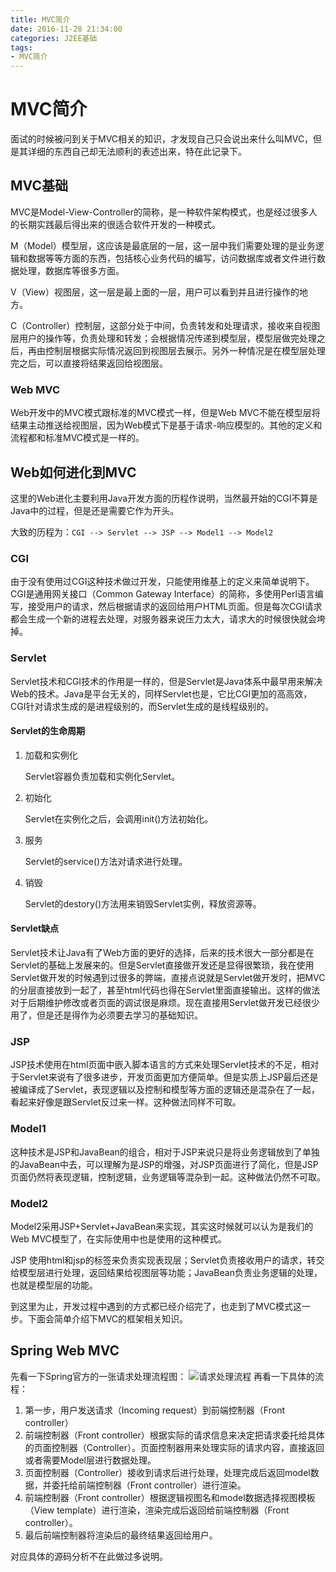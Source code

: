 ```yaml
---
title: MVC简介
date: 2016-11-28 21:34:00
categories: J2EE基础
tags: 
- MVC简介
---
```


# MVC简介

面试的时候被问到关于MVC相关的知识，才发现自己只会说出来什么叫MVC，但是其详细的东西自己却无法顺利的表述出来，特在此记录下。

<!--more-->

## MVC基础
MVC是Model-View-Controller的简称，是一种软件架构模式，也是经过很多人的长期实践最后得出来的很适合软件开发的一种模式。

M（Model）模型层，这应该是最底层的一层，这一层中我们需要处理的是业务逻辑和数据等等方面的东西，包括核心业务代码的编写，访问数据库或者文件进行数据处理，数据库等很多方面。

V（View）视图层，这一层是最上面的一层，用户可以看到并且进行操作的地方。

C（Controller）控制层，这部分处于中间，负责转发和处理请求，接收来自视图层用户的操作等，负责处理和转发；会根据情况传递到模型层，模型层做完处理之后，再由控制层根据实际情况返回到视图层去展示。另外一种情况是在模型层处理完之后，可以直接将结果返回给视图层。

### Web MVC
Web开发中的MVC模式跟标准的MVC模式一样，但是Web MVC不能在模型层将结果主动推送给视图层，因为Web模式下是基于请求-响应模型的。其他的定义和流程都和标准MVC模式是一样的。

## Web如何进化到MVC
这里的Web进化主要利用Java开发方面的历程作说明，当然最开始的CGI不算是Java中的过程，但是还是需要它作为开头。

大致的历程为：`CGI --> Servlet --> JSP --> Model1 --> Model2`

### CGI
由于没有使用过CGI这种技术做过开发，只能使用维基上的定义来简单说明下。CGI是通用网关接口（Common Gateway Interface）的简称，多使用Perl语言编写，接受用户的请求，然后根据请求的返回给用户HTML页面。但是每次CGI请求都会生成一个新的进程去处理，对服务器来说压力太大，请求大的时候很快就会垮掉。

### Servlet
Servlet技术和CGI技术的作用是一样的，但是Servlet是Java体系中最早用来解决Web的技术。Java是平台无关的，同样Servlet也是，它比CGI更加的高高效，CGI针对请求生成的是进程级别的，而Servlet生成的是线程级别的。

#### Servlet的生命周期

1. 加载和实例化

	Servlet容器负责加载和实例化Servlet。
	
2. 初始化
	
	Servlet在实例化之后，会调用init()方法初始化。
	
3. 服务
	
	Servlet的service()方法对请求进行处理。
	
4. 销毁
	
	Servlet的destory()方法用来销毁Servlet实例，释放资源等。

#### Servlet缺点
Servlet技术让Java有了Web方面的更好的选择，后来的技术很大一部分都是在Servlet的基础上发展来的。但是Servlet直接做开发还是显得很繁琐，我在使用Servlet做开发的时候遇到过很多的弊端，直接点说就是Servlet做开发时，把MVC的分层直接放到一起了，甚至html代码也得在Servlet里面直接输出。这样的做法对于后期维护修改或者页面的调试很是麻烦。现在直接用Servlet做开发已经很少用了，但是还是得作为必须要去学习的基础知识。

### JSP
JSP技术使用在html页面中嵌入脚本语言的方式来处理Servlet技术的不足，相对于Servlet来说有了很多进步，开发页面更加方便简单。但是实质上JSP最后还是被编译成了Servlet，表现逻辑以及控制和模型等方面的逻辑还是混杂在了一起，看起来好像是跟Servlet反过来一样。这种做法同样不可取。

### Model1
这种技术是JSP和JavaBean的组合，相对于JSP来说只是将业务逻辑放到了单独的JavaBean中去，可以理解为是JSP的增强，对JSP页面进行了简化，但是JSP页面仍然将表现逻辑，控制逻辑，业务逻辑等混杂到一起。这种做法仍然不可取。

### Model2
Model2采用JSP+Servlet+JavaBean来实现，其实这时候就可以认为是我们的Web MVC模型了，在实际使用中也是使用的这种模式。

JSP 使用html和jsp的标签来负责实现表现层；Servlet负责接收用户的请求，转交给模型层进行处理，返回结果给视图层等功能；JavaBean负责业务逻辑的处理，也就是模型层的功能。

到这里为止，开发过程中遇到的方式都已经介绍完了，也走到了MVC模式这一步。下面会简单介绍下MVC的框架相关知识。

## Spring Web MVC
先看一下Spring官方的一张请求处理流程图：
![请求处理流程](springmvc.png)
再看一下具体的流程：

1. 第一步，用户发送请求（Incoming request）到前端控制器（Front controller）
2. 前端控制器（Front controller）根据实际的请求信息来决定把请求委托给具体的页面控制器（Controller）。页面控制器用来处理实际的请求内容，直接返回或者需要Model层进行数据处理。
3. 页面控制器（Controller）接收到请求后进行处理，处理完成后返回model数据，并委托给前端控制器（Front controller）进行渲染。
4. 前端控制器（Front controller）根据逻辑视图名和model数据选择视图模板（View template）进行渲染，渲染完成后返回给前端控制器（Front controller）。
5. 最后前端控制器将渲染后的最终结果返回给用户。

对应具体的源码分析不在此做过多说明。
